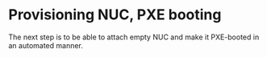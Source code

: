 Provisioning NUC, PXE booting
=============================


The next  step is to be able to attach empty NUC and make it PXE-booted in an automated manner.

